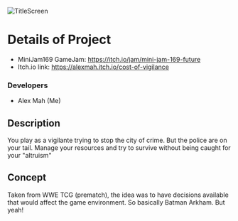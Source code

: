 ![TitleScreen](https://github.com/user-attachments/assets/428cf237-e175-48cc-8c1b-2ec3976d0148)

# Details of Project
- MiniJam169 GameJam: https://itch.io/jam/mini-jam-169-future
- Itch.io link: https://alexmah.itch.io/cost-of-vigilance

### Developers
- Alex Mah (Me)

## Description
You play as a vigilante trying to stop the city of crime. But the police are on your tail. Manage your resources and try to survive without being caught for your "altruism"

## Concept
Taken from WWE TCG (prematch), the idea was to have decisions available that would affect the game environment. So basically Batman Arkham. But yeah!
